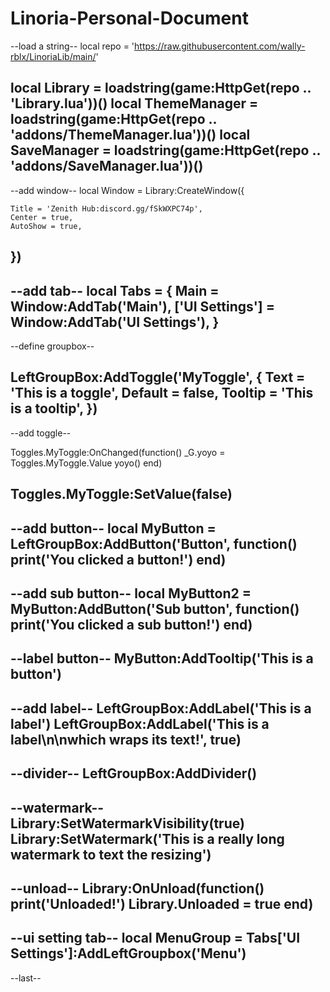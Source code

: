 # Linoria-Personal-Document

--load a string--
local repo = 'https://raw.githubusercontent.com/wally-rblx/LinoriaLib/main/'

local Library = loadstring(game:HttpGet(repo .. 'Library.lua'))()
local ThemeManager = loadstring(game:HttpGet(repo .. 'addons/ThemeManager.lua'))()
local SaveManager = loadstring(game:HttpGet(repo .. 'addons/SaveManager.lua'))()
------------------

--add window--
local Window = Library:CreateWindow({

    Title = 'Zenith Hub:discord.gg/fSkWXPC74p',
    Center = true,
    AutoShow = true,
})
--------------

--add tab--
local Tabs = {
    Main = Window:AddTab('Main'), 
    ['UI Settings'] = Window:AddTab('UI Settings'),
}
-----------

--define groupbox--

LeftGroupBox:AddToggle('MyToggle', {
    Text = 'This is a toggle',
    Default = false,
    Tooltip = 'This is a tooltip',
})
-------------------

--add toggle--

Toggles.MyToggle:OnChanged(function()
    _G.yoyo = Toggles.MyToggle.Value
    yoyo()
end)

Toggles.MyToggle:SetValue(false)
--------------

--add button--
local MyButton = LeftGroupBox:AddButton('Button', function()
    print('You clicked a button!')
end)
-------------

--add sub button--
local MyButton2 = MyButton:AddButton('Sub button', function()
    print('You clicked a sub button!')
end)
------------------

--label button--
MyButton:AddTooltip('This is a button')
----------------

--add label--
LeftGroupBox:AddLabel('This is a label')
LeftGroupBox:AddLabel('This is a label\n\nwhich wraps its text!', true)
-------------

--divider--
LeftGroupBox:AddDivider()
-----------

--watermark--
Library:SetWatermarkVisibility(true)
Library:SetWatermark('This is a really long watermark to text the resizing')
-------------

--unload--
Library:OnUnload(function()
    print('Unloaded!')
    Library.Unloaded = true
end)
----------

--ui setting tab--
local MenuGroup = Tabs['UI Settings']:AddLeftGroupbox('Menu')
------------------

--last--
